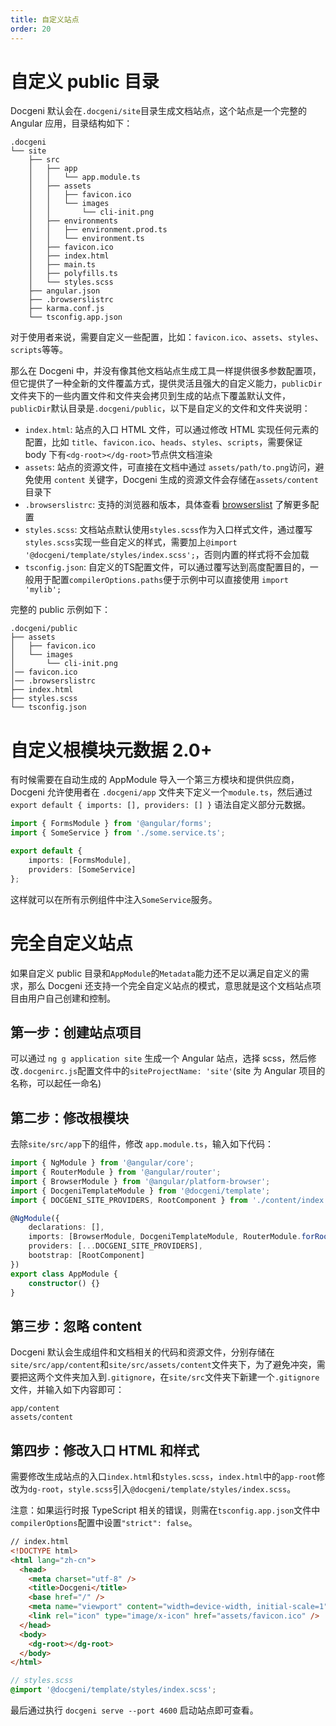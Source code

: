 ```yaml
---
title: 自定义站点
order: 20
---
```


# 自定义 public 目录
Docgeni 默认会在`.docgeni/site`目录生成文档站点，这个站点是一个完整的 Angular 应用，目录结构如下：
```
.docgeni
└── site
    ├── src
    │   ├── app
    │   │   └── app.module.ts
    │   ├── assets
    │   │   ├── favicon.ico
    │   │   └── images
    │   │       └── cli-init.png
    │   ├── environments
    │   │   ├── environment.prod.ts
    │   │   └── environment.ts
    │   ├── favicon.ico
    │   ├── index.html
    │   ├── main.ts
    │   ├── polyfills.ts
    │   └── styles.scss
    ├── angular.json
    ├── .browserslistrc
    ├── karma.conf.js
    └── tsconfig.app.json
```

对于使用者来说，需要自定义一些配置，比如：`favicon.ico`、`assets`、`styles`、`scripts`等等。

那么在 Docgeni 中，并没有像其他文档站点生成工具一样提供很多参数配置项，但它提供了一种全新的文件覆盖方式，提供灵活且强大的自定义能力，`publicDir`文件夹下的一些内置文件和文件夹会拷贝到生成的站点下覆盖默认文件，`publicDir`默认目录是`.docgeni/public`，以下是自定义的文件和文件夹说明：

- `index.html`: 站点的入口 HTML 文件，可以通过修改 HTML 实现任何元素的配置，比如 `title`、`favicon.ico`、`heads`、`styles`、`scripts`，需要保证 body 下有`<dg-root></dg-root>`节点供文档渲染
- `assets`: 站点的资源文件，可直接在文档中通过 `assets/path/to.png`访问，避免使用 `content` 关键字，Docgeni 生成的资源文件会存储在`assets/content`目录下
- `.browserslistrc`: 支持的浏览器和版本，具体查看 [browserslist](https://github.com/browserslist/browserslist) 了解更多配置
- `styles.scss`: 文档站点默认使用`styles.scss`作为入口样式文件，通过覆写`styles.scss`实现一些自定义的样式，需要加上`@import '@docgeni/template/styles/index.scss';`，否则内置的样式将不会加载
- `tsconfig.json`: 自定义的TS配置文件，可以通过覆写达到高度配置目的，一般用于配置`compilerOptions.paths`便于示例中可以直接使用 `import 'mylib';`

完整的 public 示例如下：
```
.docgeni/public
├── assets
│   ├── favicon.ico
│   └── images
│       └── cli-init.png
│── favicon.ico
│── .browserslistrc
├── index.html
├── styles.scss
└── tsconfig.json
```

# 自定义根模块元数据 <label>2.0+</label>
有时候需要在自动生成的 AppModule 导入一个第三方模块和提供供应商，Docgeni 允许使用者在 `.docgeni/app` 文件夹下定义一个`module.ts`，然后通过 `export default { imports: [], providers: [] }` 语法自定义部分元数据。

```ts
import { FormsModule } from '@angular/forms';
import { SomeService } from './some.service.ts';

export default {
    imports: [FormsModule],
    providers: [SomeService]
};

```

这样就可以在所有示例组件中注入`SomeService`服务。

# 完全自定义站点
如果自定义 public 目录和`AppModule`的`Metadata`能力还不足以满足自定义的需求，那么 Docgeni 还支持一个完全自定义站点的模式，意思就是这个文档站点项目由用户自己创建和控制。
## 第一步：创建站点项目
可以通过 `ng g application site` 生成一个 Angular 站点，选择 scss，然后修改`.docgenirc.js`配置文件中的`siteProjectName: 'site'`(site 为 Angular 项目的名称，可以起任一命名)

## 第二步：修改根模块
去除`site/src/app`下的组件，修改 `app.module.ts`，输入如下代码：

```ts
import { NgModule } from '@angular/core';
import { RouterModule } from '@angular/router';
import { BrowserModule } from '@angular/platform-browser';
import { DocgeniTemplateModule } from '@docgeni/template';
import { DOCGENI_SITE_PROVIDERS, RootComponent } from './content/index';

@NgModule({
    declarations: [],
    imports: [BrowserModule, DocgeniTemplateModule, RouterModule.forRoot([])],
    providers: [...DOCGENI_SITE_PROVIDERS],
    bootstrap: [RootComponent]
})
export class AppModule {
    constructor() {}
}
```
## 第三步：忽略 content
Docgeni 默认会生成组件和文档相关的代码和资源文件，分别存储在`site/src/app/content`和`site/src/assets/content`文件夹下，为了避免冲突，需要把这两个文件夹加入到`.gitignore`，在`site/src`文件夹下新建一个`.gitignore`文件，并输入如下内容即可：

```
app/content
assets/content
```

## 第四步：修改入口 HTML 和样式
需要修改生成站点的入口`index.html`和`styles.scss`，`index.html`中的`app-root`修改为`dg-root`，`style.scss`引入`@docgeni/template/styles/index.scss`。

<alert type="warning">注意：如果运行时报 TypeScript 相关的错误，则需在`tsconfig.app.json`文件中`compilerOptions`配置中设置`"strict": false`。</alert>

```html
// index.html
<!DOCTYPE html>
<html lang="zh-cn">
  <head>
    <meta charset="utf-8" />
    <title>Docgeni</title>
    <base href="/" />
    <meta name="viewport" content="width=device-width, initial-scale=1" />
    <link rel="icon" type="image/x-icon" href="assets/favicon.ico" />
  </head>
  <body>
    <dg-root></dg-root>
  </body>
</html>
```

```scss
// styles.scss
@import '@docgeni/template/styles/index.scss';
```

最后通过执行 `docgeni serve --port 4600` 启动站点即可查看。
